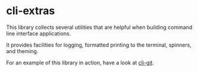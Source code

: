 cli-extras
==========

This library collects several utilities that are helpful when building command line interface applications.

It provides facilities for logging, formatted printing to the terminal, spinners, and theming.

For an example of this library in action, have a look at [cli-git](https://github.com/obsidiansystems/cli-git).
